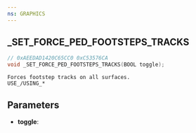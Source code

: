 ```yaml
---
ns: GRAPHICS
---
```

## _SET_FORCE_PED_FOOTSTEPS_TRACKS

```c
// 0xAEEDAD1420C65CC0 0xC53576CA
void _SET_FORCE_PED_FOOTSTEPS_TRACKS(BOOL toggle);
```

```
Forces footstep tracks on all surfaces.
USE_/USING_*
```

## Parameters
* **toggle**: 

